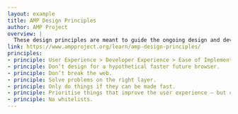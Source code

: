```yaml
---
layout: example
title: AMP Design Principles
author: AMP Project
overview: |
  These design principles are meant to guide the ongoing design and development of AMP. They should help us make internally consistent decisions.
link: https://www.ampproject.org/learn/amp-design-principles/
principles:
- principle: User Experience > Developer Experience > Ease of Implementation.
- principle: Don’t design for a hypothetical faster future browser.
- principle: Don’t break the web.
- principle: Solve problems on the right layer.
- principle: Only do things if they can be made fast.
- principle: Prioritise things that improve the user experience – but compromise when needed.
- principle: No whitelists.
---
```

